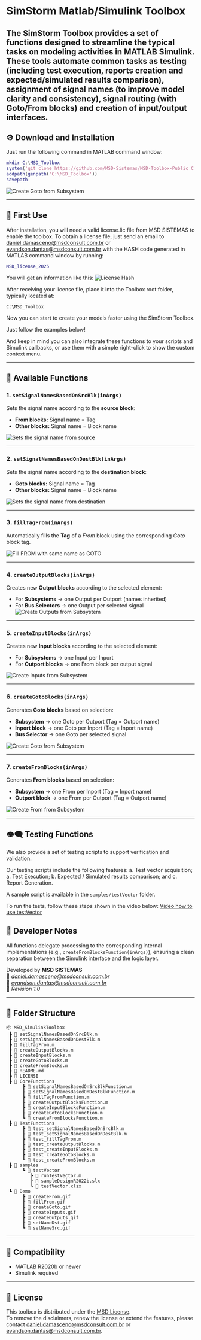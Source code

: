 # SimStorm Matlab/Simulink Toolbox

The **SimStorm Toolbox** provides a set of functions designed to streamline the typical tasks on modeling activities in **MATLAB Simulink**.  
These tools automate common tasks as testing (including test execution, reports creation and expected/simulated results comparison), assignment of signal names (to improve model clarity and consistency), signal routing (with Goto/From blocks) and creation of input/output interfaces.
---

## ⚙️ Download and Installation

Just run the following command in MATLAB command window:

```matlab
mkdir C:\MSD_Toolbox
system('git clone https://github.com/MSD-Sistemas/MSD-Toolbox-Public C:\MSD_Toolbox')
addpath(genpath('C:\MSD_Toolbox'))
savepath
```

![Create Goto from Subsystem](./Demo/toolboxInstall.gif)

---

## 🚀 First Use

After installation, you will need a valid license.lic file from MSD SISTEMAS to enable the toolbox.
To obtain a license file, just send an email to daniel.damasceno@msdconsult.com.br or evandson.dantas@msdconsult.com.br with the HASH code generated in MATLAB command window by running:

```matlab
MSD_license_2025
```

You will get an information like this:
![License Hash](./Demo/licenseHash.png)

After receiving your license file, place it into the Toolbox root folder, typically located at:
```
C:\MSD_Toolbox
```

Now you can start to create your models faster using the SimStorm Toolbox.

Just follow the examples below!

And keep in mind you can also integrate these functions to your scripts and Simulink callbacks, or use them with a simple right-click to show the custom context menu.

---

## 🧩 Available Functions

### 1. `setSignalNamesBasedOnSrcBlk(inArgs)`
Sets the signal name according to the **source block**:
- **From blocks:** Signal name = Tag  
- **Other blocks:** Signal name = Block name  

![Sets the signal name from source](./Demo/setNameSrc.gif)

---

### 2. `setSignalNamesBasedOnDestBlk(inArgs)`
Sets the signal name according to the **destination block**:
- **Goto blocks:** Signal name = Tag  
- **Other blocks:** Signal name = Block name  

![Sets the signal name from destination](./Demo/setNameDst.gif)

---

### 3. `fillTagFrom(inArgs)`
Automatically fills the **Tag** of a *From* block using the corresponding *Goto* block tag.

![Fill FROM with same name as GOTO](./Demo/fillFrom.gif)

---

### 4. `createOutputBlocks(inArgs)`
Creates new **Output blocks** according to the selected element:
- For **Subsystems** → one Output per Outport (names inherited)  
- For **Bus Selectors** → one Output per selected signal  
![Create Outputs from Subsystem](./Demo/createOutputs.gif)

---

### 5. `createInputBlocks(inArgs)`
Creates new **Input blocks** according to the selected element:
- For **Subsystems** → one Input per Inport  
- For **Outport blocks** → one From block per output signal  

![Create Inputs from Subsystem](./Demo/createInputs.gif)

---

### 6. `createGotoBlocks(inArgs)`
Generates **Goto blocks** based on selection:
- **Subsystem** → one Goto per Outport (Tag = Outport name)  
- **Inport block** → one Goto per Inport (Tag = Inport name)  
- **Bus Selector** → one Goto per selected signal  

![Create Goto from Subsystem](./Demo/createGoto.gif)

---

### 7. `createFromBlocks(inArgs)`
Generates **From blocks** based on selection:
- **Subsystem** → one From per Inport (Tag = Inport name)  
- **Outport block** → one From per Outport (Tag = Outport name)  

![Create From from Subsystem](./Demo/createFrom.gif)

---

## 👁️‍🗨️ Testing Functions

We also provide a set of testing scripts to support verification and validation.

Our testing scripts include the following features:
a. Test vector acquisition;
a. Test Execution;
b. Expected / Simulated results comparison; and
c. Report Generation.

A sample script is available in the `samples/testVector` folder.

To run the tests, follow these steps shown in the video below:
[Video how to use testVector](./Demo/UsingTestVector.mp4)

## 🧠 Developer Notes

All functions delegate processing to the corresponding internal implementations (e.g., `createFromBlocksFunction(inArgs)`), ensuring a clean separation between the Simulink interface and the logic layer.

Developed by **MSD SISTEMAS**  
📧 *daniel.damasceno@msdconsult.com.br*  
📧 *evandson.dantas@msdconsult.com.br*  
🧾 *Revision 1.0*

---

## 📁 Folder Structure

```
📦 MSD_SimulinkToolbox
 ┣ 📜 setSignalNamesBasedOnSrcBlk.m
 ┣ 📜 setSignalNamesBasedOnDestBlk.m
 ┣ 📜 fillTagFrom.m
 ┣ 📜 createOutputBlocks.m
 ┣ 📜 createInputBlocks.m
 ┣ 📜 createGotoBlocks.m
 ┣ 📜 createFromBlocks.m
 ┣ 📜 README.md
 ┣ 📜 LICENSE
 ┣ 📜 CoreFunctions
      ┣ 📜 setSignalNamesBasedOnSrcBlkFunction.m
      ┣ 📜 setSignalNamesBasedOnDestBlkFunction.m
      ┣ 📜 fillTagFromFunction.m
      ┣ 📜 createOutputBlocksFunction.m
      ┣ 📜 createInputBlocksFunction.m
      ┣ 📜 createGotoBlocksFunction.m
      ┗ 📜 createFromBlocksFunction.m
 ┣ 📜 TestFunctions
      ┣ 📜 test_setSignalNamesBasedOnSrcBlk.m
      ┣ 📜 test_setSignalNamesBasedOnDestBlk.m
      ┣ 📜 test_fillTagFrom.m
      ┣ 📜 test_createOutputBlocks.m
      ┣ 📜 test_createInputBlocks.m
      ┣ 📜 test_createGotoBlocks.m
      ┗ 📜 test_createFromBlocks.m
 ┣ 📜 samples
      ┗ 📜 testVector
         ┣ 📜 runTestVector.m
         ┣ 📜 sampleDesignR2022b.slx
         ┗ 📜 testVector.xlsx
 ┗ 📜 Demo
      ┣ 📜 createFrom.gif
      ┣ 📜 fillFrom.gif
      ┣ 📜 createGoto.gif
      ┣ 📜 createInputs.gif
      ┣ 📜 createOutputs.gif
      ┣ 📜 setNameDst.gif
      ┗ 📜 setNameSrc.gif
```

---

## 🧩 Compatibility

- MATLAB R2020b or newer  
- Simulink required  

---

## 🪪 License

This toolbox is distributed under the [MSD License](LICENSE).  
To remove the disclaimers, renew the license or extend the features, please contact daniel.damasceno@msdconsult.com.br or evandson.dantas@msdconsult.com.br.